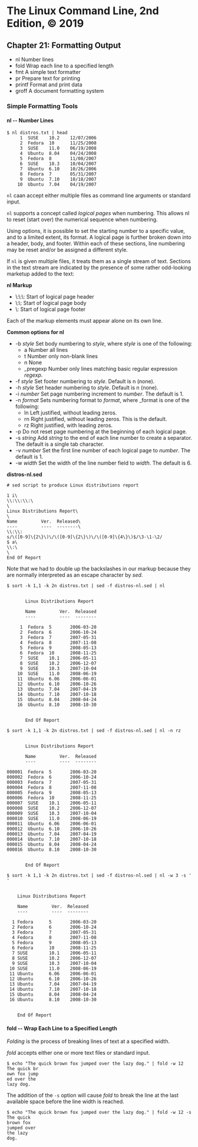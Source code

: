 # The Linux Command Line, 2nd Edition, © 2019

## Chapter 21: Formatting Output

* nl Number lines
* fold Wrap each line to a specified length
* fmt A simple text formatter
* pr Prepare text for printing
* printf Format and print data
* groff A document formatting system

### Simple Formatting Tools

#### nl -- Number Lines

```
$ nl distros.txt | head
     1  SUSE    10.2    12/07/2006
     2  Fedora  10      11/25/2008
     3  SUSE    11.0    06/19/2008
     4  Ubuntu  8.04    04/24/2008
     5  Fedora  8       11/08/2007
     6  SUSE    10.3    10/04/2007
     7  Ubuntu  6.10    10/26/2006
     8  Fedora  7       05/31/2007
     9  Ubuntu  7.10    10/18/2007
    10  Ubuntu  7.04    04/19/2007
```

`nl` caan accept either multiple files as command line arguments or standard input.

`nl` supports a concept called _logical pages_ when numbering. This allows nl to reset (start over) the numerical sequence when numbering.

Using options, it is possible to set the starting number to a specific value, and to a limited extent, its format. A logical page is further broken down into a header, body, and footer. Within each of these sections, line numbering may be reset and/or be assigned a different style.

If `nl` is given multiple files, it treats them as a single stream of text. Sections in the text stream are indicated by the presence of some rather odd-looking marketup added to the text:

**nl Markup**

* \\:\\:\\: Start of logical page header
* \\:\\: Start of logical page body
* \\: Start of logical page footer

Each of the markup elements must appear alone on its own line.

**Common options for nl**

* -b _style_ Set body numbering to _style_, where _style_ is one of the following:
  * a Number all lines
  * t Number only non-blank lines
  * n None
  * _pregexp Number only lines matching basic regular expression _regexp_.
* -f _style_ Set footer numbering to _style_. Default is n (none).
* -h _style_ Set header numbering to _style_. Default is n (none).
* -i _number_ Set page numbering increment to _number_. The default is 1.
* -n _format_ Sets numbering format to _format_, where _format is one of the following:
  * ln Left justified, without leading zeros.
  * rn Right justified, without leading zeros. This is the default.
  * rz Right justified, with leading zeros.
* -p Do not reset page numbering at the beginning of each logical page.
* -s _string_ Add _string_ to the end of each line number to create a separator. The default is a single tab character.
* -v _number_ Set the first line number of each logical page to _number_. The default is 1.
* -w _width_ Set the width of the line number field to _width_. The default is 6.

**distros-nl.sed**

```
# sed script to produce Linux distributions report

1 i\
\\:\\:\\:\
\
Linux Distributions Report\
\
Name         Ver.  Released\
----         ----  --------\
\\:\\:
s/\([0-9]\{2\}\)\/\([0-9]\{2\}\)\/\([0-9]\{4\}\)$/\3-\1-\2/
$ a\
\\:\
\
End Of Report
```

Note that we had to double up the backslashes in our markup because they are normally interpreted as an escape character by _sed_.

```
$ sort -k 1,1 -k 2n distros.txt | sed -f distros-nl.sed | nl

       
       Linux Distributions Report
       
       Name         Ver.  Released
       ----         ----  --------

     1  Fedora  5       2006-03-20
     2  Fedora  6       2006-10-24
     3  Fedora  7       2007-05-31
     4  Fedora  8       2007-11-08
     5  Fedora  9       2008-05-13
     6  Fedora  10      2008-11-25
     7  SUSE    10.1    2006-05-11
     8  SUSE    10.2    2006-12-07
     9  SUSE    10.3    2007-10-04
    10  SUSE    11.0    2008-06-19
    11  Ubuntu  6.06    2006-06-01
    12  Ubuntu  6.10    2006-10-26
    13  Ubuntu  7.04    2007-04-19
    14  Ubuntu  7.10    2007-10-18
    15  Ubuntu  8.04    2008-04-24
    16  Ubuntu  8.10    2008-10-30

       
       End Of Report
```

```
$ sort -k 1,1 -k 2n distros.txt | sed -f distros-nl.sed | nl -n rz

       
       Linux Distributions Report
       
       Name         Ver.  Released
       ----         ----  --------

000001  Fedora  5       2006-03-20
000002  Fedora  6       2006-10-24
000003  Fedora  7       2007-05-31
000004  Fedora  8       2007-11-08
000005  Fedora  9       2008-05-13
000006  Fedora  10      2008-11-25
000007  SUSE    10.1    2006-05-11
000008  SUSE    10.2    2006-12-07
000009  SUSE    10.3    2007-10-04
000010  SUSE    11.0    2008-06-19
000011  Ubuntu  6.06    2006-06-01
000012  Ubuntu  6.10    2006-10-26
000013  Ubuntu  7.04    2007-04-19
000014  Ubuntu  7.10    2007-10-18
000015  Ubuntu  8.04    2008-04-24
000016  Ubuntu  8.10    2008-10-30

       
       End Of Report
```

```
$ sort -k 1,1 -k 2n distros.txt | sed -f distros-nl.sed | nl -w 3 -s ' '

    
    Linux Distributions Report
    
    Name         Ver.  Released
    ----         ----  --------

  1 Fedora      5       2006-03-20
  2 Fedora      6       2006-10-24
  3 Fedora      7       2007-05-31
  4 Fedora      8       2007-11-08
  5 Fedora      9       2008-05-13
  6 Fedora      10      2008-11-25
  7 SUSE        10.1    2006-05-11
  8 SUSE        10.2    2006-12-07
  9 SUSE        10.3    2007-10-04
 10 SUSE        11.0    2008-06-19
 11 Ubuntu      6.06    2006-06-01
 12 Ubuntu      6.10    2006-10-26
 13 Ubuntu      7.04    2007-04-19
 14 Ubuntu      7.10    2007-10-18
 15 Ubuntu      8.04    2008-04-24
 16 Ubuntu      8.10    2008-10-30

    
    End Of Report
```

#### fold -- Wrap Each Line to a Specified Length

_Folding_ is the process of breaking lines of text at a specified width.

_fold_ accepts either one or more text files or standard input.

```
$ echo "The quick brown fox jumped over the lazy dog." | fold -w 12
The quick br
own fox jump
ed over the 
lazy dog.
```

The addition of the `-s` option will cause _fold_ to break the line at the last available space before the line width is reached.

```
$ echo "The quick brown fox jumped over the lazy dog." | fold -w 12 -s
The quick 
brown fox 
jumped over 
the lazy 
dog.
```